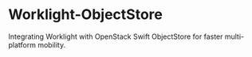 Worklight-ObjectStore
=====================

Integrating Worklight with OpenStack Swift ObjectStore for faster multi-platform mobility.

